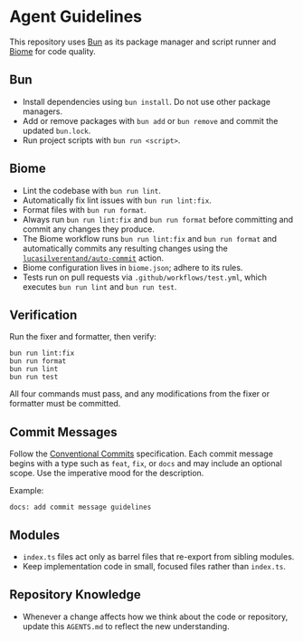 # Agent Guidelines

This repository uses [Bun](https://bun.sh) as its package manager and script
runner and [Biome](https://biomejs.dev) for code quality.

## Bun

- Install dependencies using `bun install`. Do not use other package managers.
- Add or remove packages with `bun add` or `bun remove` and commit the
  updated `bun.lock`.
- Run project scripts with `bun run <script>`.

## Biome

- Lint the codebase with `bun run lint`.
- Automatically fix lint issues with `bun run lint:fix`.
- Format files with `bun run format`.
- Always run `bun run lint:fix` and `bun run format` before committing and
  commit any changes they produce.
- The Biome workflow runs `bun run lint:fix` and `bun run format` and automatically
  commits any resulting changes using the
  [`lucasilverentand/auto-commit`](https://github.com/lucasilverentand/auto-commit) action.
- Biome configuration lives in `biome.json`; adhere to its rules.
- Tests run on pull requests via `.github/workflows/test.yml`, which executes
  `bun run lint` and `bun run test`.

## Verification

Run the fixer and formatter, then verify:

```
bun run lint:fix
bun run format
bun run lint
bun run test
```
All four commands must pass, and any modifications from the fixer or
formatter must be committed.

## Commit Messages

Follow the [Conventional Commits](https://www.conventionalcommits.org/) specification. Each commit message begins with a type such as `feat`, `fix`, or `docs` and may include an optional scope. Use the imperative mood for the description.

Example:

```text
docs: add commit message guidelines
```

## Modules

- `index.ts` files act only as barrel files that re-export from sibling modules.
- Keep implementation code in small, focused files rather than `index.ts`.

## Repository Knowledge

- Whenever a change affects how we think about the code or repository, update this `AGENTS.md` to reflect the new understanding.
